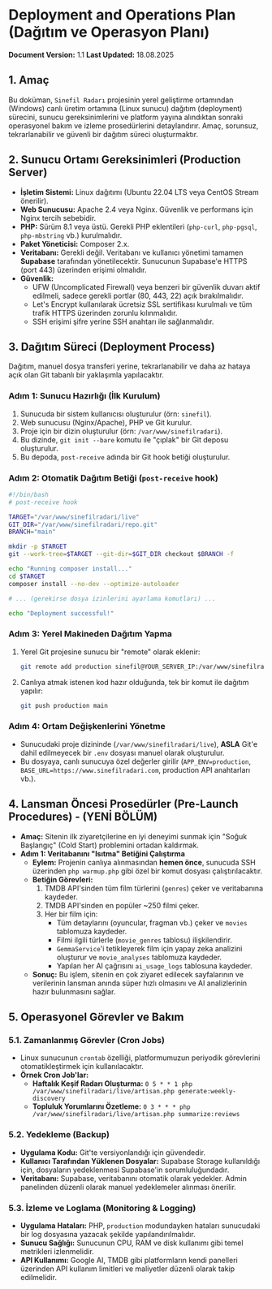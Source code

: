 # Deployment and Operations Plan (Dağıtım ve Operasyon Planı)

**Document Version:** 1.1
**Last Updated:** 18.08.2025

## 1. Amaç

Bu doküman, `Sinefil Radarı` projesinin yerel geliştirme ortamından (Windows) canlı üretim ortamına (Linux sunucu) dağıtım (deployment) sürecini, sunucu gereksinimlerini ve platform yayına alındıktan sonraki operasyonel bakım ve izleme prosedürlerini detaylandırır. Amaç, sorunsuz, tekrarlanabilir ve güvenli bir dağıtım süreci oluşturmaktır.

## 2. Sunucu Ortamı Gereksinimleri (Production Server)

-   **İşletim Sistemi:** Linux dağıtımı (Ubuntu 22.04 LTS veya CentOS Stream önerilir).
-   **Web Sunucusu:** Apache 2.4 veya Nginx. Güvenlik ve performans için Nginx tercih sebebidir.
-   **PHP:** Sürüm 8.1 veya üstü. Gerekli PHP eklentileri (`php-curl`, `php-pgsql`, `php-mbstring` vb.) kurulmalıdır.
-   **Paket Yöneticisi:** Composer 2.x.
-   **Veritabanı:** Gerekli değil. Veritabanı ve kullanıcı yönetimi tamamen **Supabase** tarafından yönetilecektir. Sunucunun Supabase'e HTTPS (port 443) üzerinden erişimi olmalıdır.
-   **Güvenlik:**
    -   UFW (Uncomplicated Firewall) veya benzeri bir güvenlik duvarı aktif edilmeli, sadece gerekli portlar (80, 443, 22) açık bırakılmalıdır.
    -   Let's Encrypt kullanılarak ücretsiz SSL sertifikası kurulmalı ve tüm trafik HTTPS üzerinden zorunlu kılınmalıdır.
    -   SSH erişimi şifre yerine SSH anahtarı ile sağlanmalıdır.

## 3. Dağıtım Süreci (Deployment Process)

Dağıtım, manuel dosya transferi yerine, tekrarlanabilir ve daha az hataya açık olan Git tabanlı bir yaklaşımla yapılacaktır.

### Adım 1: Sunucu Hazırlığı (İlk Kurulum)
1.  Sunucuda bir sistem kullanıcısı oluşturulur (örn: `sinefil`).
2.  Web sunucusu (Nginx/Apache), PHP ve Git kurulur.
3.  Proje için bir dizin oluşturulur (örn: `/var/www/sinefilradari`).
4.  Bu dizinde, `git init --bare` komutu ile "çıplak" bir Git deposu oluşturulur.
5.  Bu depoda, `post-receive` adında bir Git hook betiği oluşturulur.

### Adım 2: Otomatik Dağıtım Betiği (`post-receive` hook)
```bash
#!/bin/bash
# post-receive hook

TARGET="/var/www/sinefilradari/live"
GIT_DIR="/var/www/sinefilradari/repo.git"
BRANCH="main"

mkdir -p $TARGET
git --work-tree=$TARGET --git-dir=$GIT_DIR checkout $BRANCH -f

echo "Running composer install..."
cd $TARGET
composer install --no-dev --optimize-autoloader

# ... (gerekirse dosya izinlerini ayarlama komutları) ...

echo "Deployment successful!"
```

### Adım 3: Yerel Makineden Dağıtım Yapma
1.  Yerel Git projesine sunucu bir "remote" olarak eklenir:
    ```bash
    git remote add production sinefil@YOUR_SERVER_IP:/var/www/sinefilradari/repo.git
    ```
2.  Canlıya atmak istenen kod hazır olduğunda, tek bir komut ile dağıtım yapılır:
    ```bash
    git push production main
    ```

### Adım 4: Ortam Değişkenlerini Yönetme
-   Sunucudaki proje dizininde (`/var/www/sinefilradari/live`), **ASLA** Git'e dahil edilmeyecek bir `.env` dosyası manuel olarak oluşturulur.
-   Bu dosyaya, canlı sunucuya özel değerler girilir (`APP_ENV=production`, `BASE_URL=https://www.sinefilradari.com`, production API anahtarları vb.).

## 4. Lansman Öncesi Prosedürler (Pre-Launch Procedures) - (YENİ BÖLÜM)

-   **Amaç:** Sitenin ilk ziyaretçilerine en iyi deneyimi sunmak için "Soğuk Başlangıç" (Cold Start) problemini ortadan kaldırmak.
-   **Adım 1: Veritabanını "Isıtma" Betiğini Çalıştırma**
    -   **Eylem:** Projenin canlıya alınmasından **hemen önce**, sunucuda SSH üzerinden `php warmup.php` gibi özel bir komut dosyası çalıştırılacaktır.
    -   **Betiğin Görevleri:**
        1.  TMDB API'sinden tüm film türlerini (`genres`) çeker ve veritabanına kaydeder.
        2.  TMDB API'sinden en popüler ~250 filmi çeker.
        3.  Her bir film için:
            -   Tüm detaylarını (oyuncular, fragman vb.) çeker ve `movies` tablomuza kaydeder.
            -   Filmi ilgili türlerle (`movie_genres` tablosu) ilişkilendirir.
            -   `GemmaService`'i tetikleyerek film için yapay zeka analizini oluşturur ve `movie_analyses` tablomuza kaydeder.
            -   Yapılan her AI çağrısını `ai_usage_logs` tablosuna kaydeder.
    -   **Sonuç:** Bu işlem, sitenin en çok ziyaret edilecek sayfalarının ve verilerinin lansman anında süper hızlı olmasını ve AI analizlerinin hazır bulunmasını sağlar.

## 5. Operasyonel Görevler ve Bakım

### 5.1. Zamanlanmış Görevler (Cron Jobs)
-   Linux sunucunun `crontab` özelliği, platformumuzun periyodik görevlerini otomatikleştirmek için kullanılacaktır.
-   **Örnek Cron Job'lar:**
    -   **Haftalık Keşif Radarı Oluşturma:** `0 5 * * 1 php /var/www/sinefilradari/live/artisan.php generate:weekly-discovery`
    -   **Topluluk Yorumlarını Özetleme:** `0 3 * * * php /var/www/sinefilradari/live/artisan.php summarize:reviews`

### 5.2. Yedekleme (Backup)
-   **Uygulama Kodu:** Git'te versiyonlandığı için güvendedir.
-   **Kullanıcı Tarafından Yüklenen Dosyalar:** Supabase Storage kullanıldığı için, dosyaların yedeklenmesi Supabase'in sorumluluğundadır.
-   **Veritabanı:** Supabase, veritabanını otomatik olarak yedekler. Admin panelinden düzenli olarak manuel yedeklemeler alınması önerilir.

### 5.3. İzleme ve Loglama (Monitoring & Logging)
-   **Uygulama Hataları:** PHP, `production` modundayken hataları sunucudaki bir log dosyasına yazacak şekilde yapılandırılmalıdır.
-   **Sunucu Sağlığı:** Sunucunun CPU, RAM ve disk kullanımı gibi temel metrikleri izlenmelidir.
-   **API Kullanımı:** Google AI, TMDB gibi platformların kendi panelleri üzerinden API kullanım limitleri ve maliyetler düzenli olarak takip edilmelidir.
